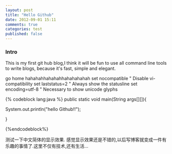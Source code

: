 ```yaml
---
layout: post
title: "Hello Github"
date: 2012-09-01 15:11
comments: true
categories: test
published: false
---
```


### Intro

This is my first git hub blog,I think it will be fun to use all command line tools to write blogs, because it's fast, simple and elegant. 

go home  hahahahhahahahhahahahahah
    set nocompatible   " Disable vi-compatibility
    set laststatus=2   " Always show the statusline
    set encoding=utf-8 " Necessary to show unicode glyphs

{% codeblock lang:java %}
public static void main(String args[][]){

System.out.println("hello Github!!");

}


{%endcodeblock%}

<!--more-->

测试一下中文简体的显示效果.
感觉显示效果还是不错的,以后写博客就变成一件有乐趣的事情了.这里不仅有技术,还有生活...
